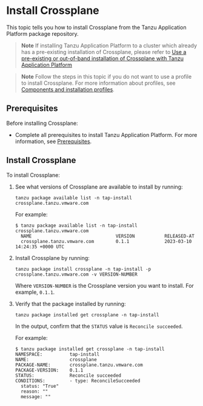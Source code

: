 # Install Crossplane

This topic tells you how to install Crossplane from the Tanzu Application Platform package
repository.

> **Note** If installing Tanzu Application Platform to a cluster which already has a pre-existing installation of Crossplane, please refer to [Use a pre-existing or out-of-band installation of Crossplane with Tanzu Application Platform](how-to-guides/use-pre-existing-crossplane-tap.hbs.md)

> **Note** Follow the steps in this topic if you do not want to use a profile to install
> Crossplane.
> For more information about profiles, see
> [Components and installation profiles](../about-package-profiles.hbs.md).

## <a id='prereqs'></a>Prerequisites

Before installing Crossplane:

- Complete all prerequisites to install Tanzu Application Platform. For more information, see [Prerequisites](../prerequisites.hbs.md).

## <a id='install-crossplane'></a> Install Crossplane

To install Crossplane:

1. See what versions of Crossplane are available to install by running:

    ```console
    tanzu package available list -n tap-install crossplane.tanzu.vmware.com
    ```

    For example:

    ```console
    $ tanzu package available list -n tap-install crossplane.tanzu.vmware.com
      NAME                               VERSION           RELEASED-AT
      crossplane.tanzu.vmware.com        0.1.1             2023-03-10 14:24:35 +0000 UTC
    ```

1. Install Crossplane by running:

    ```console
    tanzu package install crossplane -n tap-install -p crossplane.tanzu.vmware.com -v VERSION-NUMBER
    ```

    Where `VERSION-NUMBER` is the Crossplane version you want to install. For example, `0.1.1`.

1. Verify that the package installed by running:

    ```console
    tanzu package installed get crossplane -n tap-install
    ```

    In the output, confirm that the `STATUS` value is `Reconcile succeeded`.

    For example:

    ```console
    $ tanzu package installed get crossplane -n tap-install
    NAMESPACE:          tap-install
    NAME:               crossplane
    PACKAGE-NAME:       crossplane.tanzu.vmware.com
    PACKAGE-VERSION:    0.1.1
    STATUS:             Reconcile succeeded
    CONDITIONS:         - type: ReconcileSucceeded
      status: "True"
      reason: ""
      message: ""
    ```
